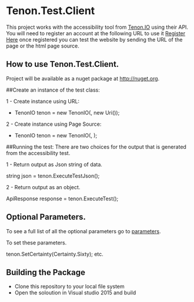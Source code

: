 # Tenon.Test.Client

This project works with the accessibility tool from <a href="http://Tenon.IO">Tenon.IO</a> using their API.
You will need to register an account at the following URL to use it <a href="https://tenon.io/register.php">Register Here</a> 
once registered you can test the website by sending the URL of the page or the html page source.

## How to use Tenon.Test.Client.
Project will be available as a nuget package at http://nuget.org.

##Create an instance of the test class:

1 - Create instance using URL:

- TenonIO tenon = new TenonIO(<APIKEY>, new Uri(<URL-TO-TEST>));

2 - Create instance using Page Source:

- TenonIO tenon = new TenonIO(<APIKEY>, <STRING-OF-HTML-SOURCE>);

##Running the test:
There are two choices for the output that is generated from the accessibility test.

1 - Return output as Json string of data.

string json = tenon.ExecuteTestJson();

2 - Return output as an object.

ApiResponse response = tenon.ExecuteTest();

## Optional Parameters.
To see a full list of all the optional parameters go to <a href="https://tenon.io/documentation/understanding-request-parameters.php">parameters<a/>.

To set these parameters.  

tenon.SetCertainty(Certainty.Sixty);  etc.


## Building the Package
* Clone this repository to your local file system
* Open the soloution in Visual studio 2015 and build
